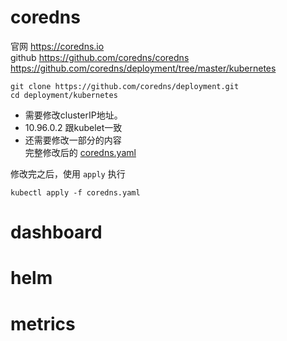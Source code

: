 # coredns
官网  https://coredns.io  
github  https://github.com/coredns/coredns  https://github.com/coredns/deployment/tree/master/kubernetes  

```
git clone https://github.com/coredns/deployment.git
cd deployment/kubernetes

```
- 需要修改clusterIP地址。  
- 10.96.0.2 跟kubelet一致  
- 还需要修改一部分的内容  
完整修改后的 [coredns.yaml](/manifests/example/coredns/coredns.yaml)  

修改完之后，使用 `apply` 执行
```
kubectl apply -f coredns.yaml
```
# dashboard

# helm

# metrics
